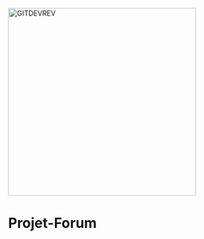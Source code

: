 <img width="383" alt="GITDEVREV" src="https://user-images.githubusercontent.com/72868466/123220427-3d327300-d4ce-11eb-9591-f611d7ebac7b.png">

# Projet-Forum
